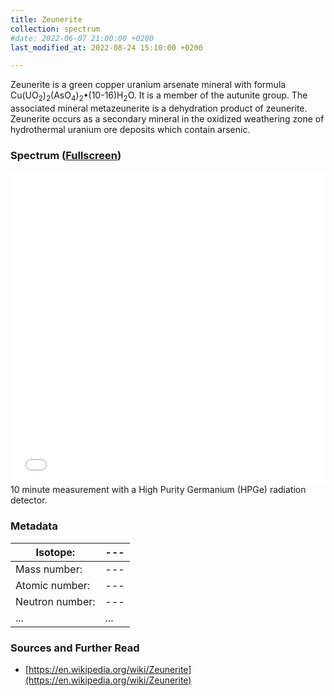 ```yaml
---
title: Zeunerite
collection: spectrum
#date: 2022-06-07 21:00:00 +0200
last_modified_at: 2022-08-24 15:10:00 +0200

---
```


Zeunerite is a green copper uranium arsenate mineral with formula Cu(UO<sub>2</sub>)<sub>2</sub>(AsO<sub>4</sub>)<sub>2</sub>•(10-16)H<sub>2</sub>O. It is a member of the autunite group. The associated mineral metazeunerite is a dehydration product of zeunerite. Zeunerite occurs as a secondary mineral in the oxidized weathering zone of hydrothermal uranium ore deposits which contain arsenic.

### Spectrum ([Fullscreen](/assets/spectra/Zeunerite.html))

<iframe width="100%" height="500" src="/assets/spectra/Zeunerite.html" title="Zeunerite gamma spectrum" frameborder="0" allowfullscreen></iframe>
10 minute measurement with a High Purity Germanium (HPGe) radiation detector.

### Metadata

| Isotope: | --- |
| --- | --- |
| Mass number: | --- |
| Atomic number: | --- |
| Neutron number: | --- |
| ... | ... |

### Sources and Further Read

- [https://en.wikipedia.org/wiki/Zeunerite](https://en.wikipedia.org/wiki/Zeunerite)

